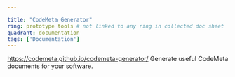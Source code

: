 ```yaml
---

title: "CodeMeta Generator"
ring: prototype tools # not linked to any ring in collected doc sheet
quadrant: documentation
tags: ['Documentation']
---
```

https://codemeta.github.io/codemeta-generator/
Generate useful CodeMeta documents for your software.
